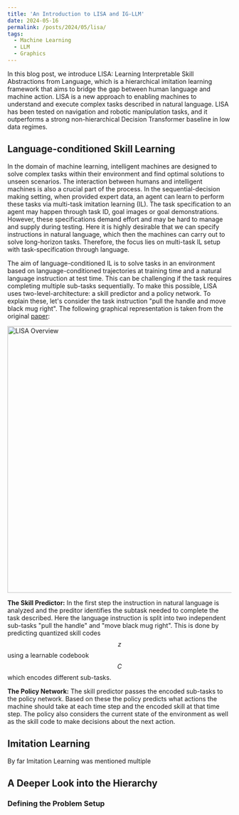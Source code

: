 ```yaml
---
title: 'An Introduction to LISA and IG-LLM'
date: 2024-05-16
permalink: /posts/2024/05/lisa/
tags:
  - Machine Learning
  - LLM
  - Graphics
---
```

In this blog post, we introduce LISA: Learning Interpretable Skill Abstractions from Language, which is a hierarchical imitation learning framework that aims to bridge the gap between human language and machine action. LISA is a new approach to enabling machines to understand and execute complex tasks described in natural language. LISA has been tested on navigation and robotic manipulation tasks, and it outperforms a strong non-hierarchical Decision Transformer baseline in low data regimes. 

## Language-conditioned Skill Learning

In the domain of machine learning, intelligent machines are designed to solve complex tasks within their environment and find optimal solutions to unseen scenarios. The interaction between humans and intelligent machines is also a crucial part of the process. In the sequential-decision making setting, when provided expert data, an agent can learn to perform these tasks via multi-task imitation learning (IL). The task specification to an agent may happen through task ID, goal images or goal demonstrations. However, these specifications demand effort and may be hard to manage and supply during testing. Here it is highly desirable that we can specify instructions in natural language, which then the machines can carry out to solve long-horizon tasks. Therefore, the focus lies on multi-task IL setup with task-specification through language.

<!-- ## How Language-conditioned Skill Learning Works -->

The aim of language-conditioned IL is to solve tasks in an environment based on language-conditioned trajectories at training time and a natural language instruction at test time. This can be challenging if the task requires completing multiple sub-tasks sequentially. To make this possible, LISA uses two-level-architecture:  a skill predictor and a policy network. To explain these, let's consider the task instruction "pull the handle and move black mug right". The following graphical representation is taken from the original [paper](https://arxiv.org/abs/2203.00054):
<!-- The skill predictor uses an already learnt vector codebook to predict quantized skills. The policy uses these skill vector codes to predict actions. Let's consider the task instruction "pull the handle and move black mug right". -->



<!-- <img src="/images/lisa1.png" alt="LISA2"> -->

<!-- ![Lisa](/hayrulablog.github.io/images/lisa1.png) -->
<img src="/hayrulablog.github.io/images/lisa1.png" alt="LISA Overview" align="center" width="600"/> 

**The Skill Predictor:** In the first step the instruction in natural language is analyzed and the preditor identifies the subtask needed to complete the task described. Here the language instruction is split into two independent sub-tasks "pull the handle" and "move black mug right". This is done by predicting quantized skill codes $$z$$ using a learnable codebook $$C$$ which encodes different sub-tasks.  

**The Policy Network:** The skill predictor passes the encoded sub-tasks to the policy network. Based on these the policy predicts what actions the machine should take at each time step and the encoded skill at that time step. The policy also considers the current state of the environment as well as the skill code to make decisions about the next action. 

## Imitation Learning
By far Imitation Learning was mentioned multiple 
## A Deeper Look into the Hierarchy
### Defining the Problem Setup